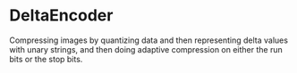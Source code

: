 # DeltaEncoder
Compressing images by quantizing data and then representing delta values with unary strings, and then doing adaptive compression on either the run bits or the stop bits.
